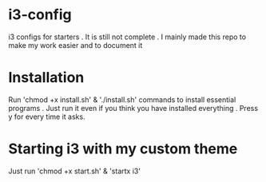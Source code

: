# i3-config
i3 configs for starters . 
It is still not complete . I mainly made this repo to make my work easier and to document it 

# Installation
Run 'chmod +x install.sh' & './install.sh' commands to install essential programs . Just run it even if you think you have installed everything . Press y for every time it asks. 

# Starting i3 with my custom theme
Just run 'chmod +x start.sh' & 'startx i3'
